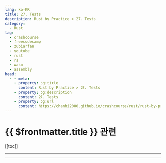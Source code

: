 ```yaml
---
lang: ko-KR
title: 27. Tests
description: Rust by Practice > 27. Tests
category: 
  - Rust
tag: 
  - crashcourse
  - freecodecamp
  - zubiarfan
  - youtube
  - rust
  - rs
  - wasm
  - assembly
head:
  - - meta:
    - property: og:title
      content: Rust by Practice > 27. Tests
    - property: og:description
      content: 27. Tests
    - property: og:url
      content: https://chanhi2000.github.io/crashcourse/rust/rust-by-practice/27.html
---
```


# {{ $frontmatter.title }} 관련

[[toc]]

---

---
